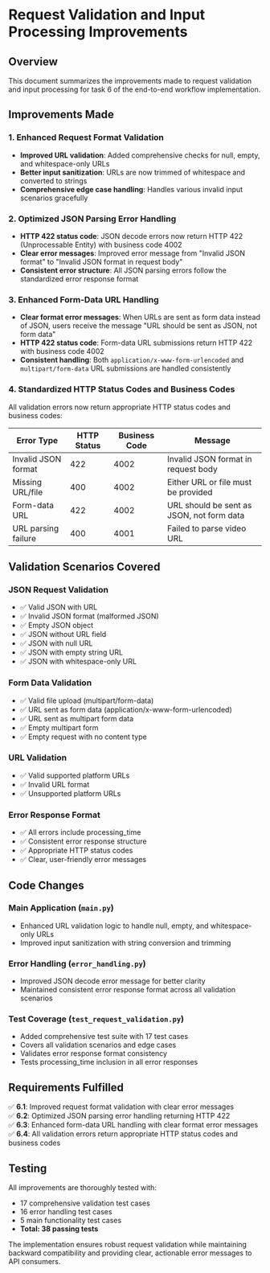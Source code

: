 # Request Validation and Input Processing Improvements

## Overview

This document summarizes the improvements made to request validation and input processing for task 6 of the end-to-end workflow implementation.

## Improvements Made

### 1. Enhanced Request Format Validation

- **Improved URL validation**: Added comprehensive checks for null, empty, and whitespace-only URLs
- **Better input sanitization**: URLs are now trimmed of whitespace and converted to strings
- **Comprehensive edge case handling**: Handles various invalid input scenarios gracefully

### 2. Optimized JSON Parsing Error Handling

- **HTTP 422 status code**: JSON decode errors now return HTTP 422 (Unprocessable Entity) with business code 4002
- **Clear error messages**: Improved error message from "Invalid JSON format" to "Invalid JSON format in request body"
- **Consistent error structure**: All JSON parsing errors follow the standardized error response format

### 3. Enhanced Form-Data URL Handling

- **Clear format error messages**: When URLs are sent as form data instead of JSON, users receive the message "URL should be sent as JSON, not form data"
- **HTTP 422 status code**: Form-data URL submissions return HTTP 422 with business code 4002
- **Consistent handling**: Both `application/x-www-form-urlencoded` and `multipart/form-data` URL submissions are handled consistently

### 4. Standardized HTTP Status Codes and Business Codes

All validation errors now return appropriate HTTP status codes and business codes:

| Error Type | HTTP Status | Business Code | Message |
|------------|-------------|---------------|---------|
| Invalid JSON format | 422 | 4002 | Invalid JSON format in request body |
| Missing URL/file | 400 | 4002 | Either URL or file must be provided |
| Form-data URL | 422 | 4002 | URL should be sent as JSON, not form data |
| URL parsing failure | 400 | 4001 | Failed to parse video URL |

## Validation Scenarios Covered

### JSON Request Validation
- ✅ Valid JSON with URL
- ✅ Invalid JSON format (malformed JSON)
- ✅ Empty JSON object
- ✅ JSON without URL field
- ✅ JSON with null URL
- ✅ JSON with empty string URL
- ✅ JSON with whitespace-only URL

### Form Data Validation
- ✅ Valid file upload (multipart/form-data)
- ✅ URL sent as form data (application/x-www-form-urlencoded)
- ✅ URL sent as multipart form data
- ✅ Empty multipart form
- ✅ Empty request with no content type

### URL Validation
- ✅ Valid supported platform URLs
- ✅ Invalid URL format
- ✅ Unsupported platform URLs

### Error Response Format
- ✅ All errors include processing_time
- ✅ Consistent error response structure
- ✅ Appropriate HTTP status codes
- ✅ Clear, user-friendly error messages

## Code Changes

### Main Application (`main.py`)
- Enhanced URL validation logic to handle null, empty, and whitespace-only URLs
- Improved input sanitization with string conversion and trimming

### Error Handling (`error_handling.py`)
- Improved JSON decode error message for better clarity
- Maintained consistent error response format across all validation scenarios

### Test Coverage (`test_request_validation.py`)
- Added comprehensive test suite with 17 test cases
- Covers all validation scenarios and edge cases
- Validates error response format consistency
- Tests processing_time inclusion in all error responses

## Requirements Fulfilled

✅ **6.1**: Improved request format validation with clear error messages  
✅ **6.2**: Optimized JSON parsing error handling returning HTTP 422  
✅ **6.3**: Enhanced form-data URL handling with clear format error messages  
✅ **6.4**: All validation errors return appropriate HTTP status codes and business codes  

## Testing

All improvements are thoroughly tested with:
- 17 comprehensive validation test cases
- 16 error handling test cases  
- 5 main functionality test cases
- **Total: 38 passing tests**

The implementation ensures robust request validation while maintaining backward compatibility and providing clear, actionable error messages to API consumers.
